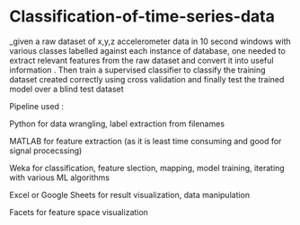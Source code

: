 # Classification-of-time-series-data

_given a raw dataset of x,y,z accelerometer data in 10 second windows with various classes labelled against each instance of database,
one needed to extract relevant features from the raw dataset and convert it into useful information .
Then train a supervised classifier to classify the training dataset created correctly using cross validation and finally test the trained model over a blind test dataset 

Pipeline used :

Python for data wrangling, label extraction from filenames

MATLAB for feature extraction (as it is least time consuming and good for signal procecssing)

Weka for classification, feature slection, mapping, model training, iterating with various ML algorithms

Excel or Google Sheets for result visualization, data manipulation

Facets for feature space visualization
